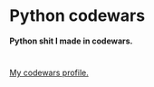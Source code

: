 # Python codewars
**Python shit I made in codewars.**
#

[My codewars profile.](https://www.codewars.com/users/r4v10l1)

